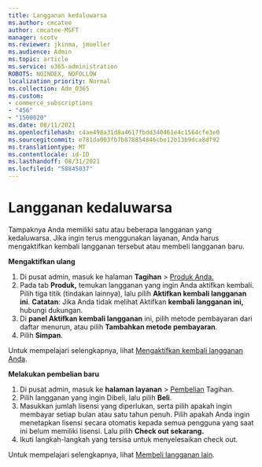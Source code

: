```yaml
---
title: Langganan kedaluwarsa
ms.author: cmcatee
author: cmcatee-MSFT
manager: scotv
ms.reviewer: jkinma, jmueller
ms.audience: Admin
ms.topic: article
ms.service: o365-administration
ROBOTS: NOINDEX, NOFOLLOW
localization_priority: Normal
ms.collection: Adm_O365
ms.custom:
- commerce_subscriptions
- "456"
- "1500020"
ms.date: 08/11/2021
ms.openlocfilehash: c4ae498a31d8a4617fbdd340461e4c1564cfe3e0
ms.sourcegitcommit: e781da003fb7b878854846cbe12b13b9dca8df92
ms.translationtype: MT
ms.contentlocale: id-ID
ms.lasthandoff: 08/31/2021
ms.locfileid: "58845037"
---
```

# <a name="expired-subscription"></a>Langganan kedaluwarsa

Tampaknya Anda memiliki satu atau beberapa langganan yang kedaluwarsa. Jika ingin terus menggunakan layanan, Anda harus mengaktifkan kembali langganan tersebut atau membeli langganan baru.
  
**Mengaktifkan ulang**
  
1. Di pusat admin, masuk ke halaman **Tagihan** \> [Produk Anda.](https://go.microsoft.com/fwlink/p/?linkid=842054)
2. Pada tab **Produk,** temukan langganan yang ingin Anda aktifkan kembali. Pilih tiga titik (tindakan lainnya), lalu pilih **Aktifkan kembali langganan ini**.
    **Catatan**: Jika Anda tidak melihat Aktifkan **kembali langganan ini,** hubungi dukungan.
3. Di **panel Aktifkan kembali langganan** ini, pilih metode pembayaran dari daftar menurun, atau pilih **Tambahkan metode pembayaran**.
4. Pilih **Simpan**.

Untuk mempelajari selengkapnya, lihat [Mengaktifkan kembali langganan Anda](https://docs.microsoft.com/microsoft-365/commerce/subscriptions/reactivate-your-subscription).

**Melakukan pembelian baru**
  
1. Di pusat admin, masuk ke **halaman layanan** \> [Pembelian](https://go.microsoft.com/fwlink/p/?linkid=868433) Tagihan.
2. Pilih langganan yang ingin Dibeli, lalu pilih **Beli**.
3. Masukkan jumlah lisensi yang diperlukan, serta pilih apakah ingin membayar setiap bulan atau satu tahun penuh. Pilih apakah Anda ingin menetapkan lisensi secara otomatis kepada semua pengguna yang saat ini belum memiliki lisensi. Lalu pilih **Check out sekarang.**
4. Ikuti langkah-langkah yang tersisa untuk menyelesaikan check out.

Untuk mempelajari selengkapnya, lihat [Membeli langganan lain](https://docs.microsoft.com/microsoft-365/commerce/buy-another-subscription).